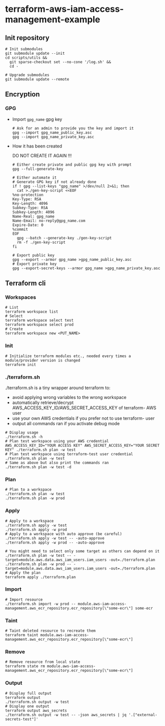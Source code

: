 # terraform-aws-iam-access-management-example

## Init repository

```shell
# Init submodules
git submodule update --init
cd scripts/utils &&
  git sparse-checkout set --no-cone '/log.sh' &&
  cd -

# Upgrade submodules
git submodule update --remote
```

## Encryption

### GPG

- Import `gpg_name` gpg key

  ```shell
  # Ask for an admin to provide you the key and import it
  gpg --import gpg_name_public_key.asc
  gpg --import gpg_name_private_key.asc
  ```

- How it has been created

  DO NOT CREATE IT AGAIN !!!

  ```shell
  # Either create private and public gpg key with prompt
  gpg --full-generate-key

  # Either automate it
  # Generate GPG key if not already done
  if ! gpg --list-keys "gpg_name" >/dev/null 2>&1; then
    cat >./gen-key-script <<EOF
  %no-protection
  Key-Type: RSA
  Key-Length: 4096
  Subkey-Type: RSA
  Subkey-Length: 4096
  Name-Real: gpg_name
  Name-Email: no-reply@gpg_name.com
  Expire-Date: 0
  %commit
  EOF
    gpg --batch --generate-key ./gen-key-script
    rm -f ./gen-key-script
  fi

  # Export public key
  gpg --export --armor gpg_name >gpg_name_public_key.asc
  # Export private key
  gpg --export-secret-keys --armor gpg_name >gpg_name_private_key.asc
  ```

## Terraform cli

### Workspaces

```shell
# List
terraform workspace list
# Select
terraform workspace select test
terraform workspace select prod
# Create
terraform workspace new <PUT_NAME>
```

### Init

```shell
# Initialize terraform modules etc., needed every times a module/provider version is changed
terraform init
```

### ./terraform.sh

./terraform.sh is a tiny wrapper around terraform to:

- avoid applying wrong variables to the wrong workspace
- automatically retrieve/decrypt AWS_ACCESS_KEY_ID/AWS_SECRET_ACCESS_KEY of terraform-<workspace> AWS user
- use your own AWS credentials if you prefer not to use terraform-<workspace> user
- output all commands ran if you activate debug mode

```shell
# Display usage
./terraform.sh -h
# Plan test workspace using your AWS credential
AWS_ACCESS_KEY_ID="YOUR ACCESS KEY" AWS_SECRET_ACCESS_KEY="YOUR SECRET KEY" ./terraform.sh plan -w test
# Plan test workspace using terraform-test user credential
./terraform.sh plan -w test
# Same as above but also print the commands ran
./terraform.sh plan -w test -d
```

### Plan

```shell
# Plan to a workspace
./terraform.sh plan -w test
./terraform.sh plan -w prod
```

### Apply

```shell
# Apply to a workspace
./terraform.sh apply -w test
./terraform.sh apply -w prod
# Apply to a workspace with auto approve (be careful)
./terraform.sh apply -w test -- -auto-approve
./terraform.sh apply -w prod -- -auto-approve

# You might need to select only some target as others can depend on it
./terraform.sh plan -w test -- -target=module.aws.data.aws_iam_users.iam_users -out=./terraform.plan
./terraform.sh plan -w prod -- -target=module.aws.data.aws_iam_users.iam_users -out=./terraform.plan
# Apply the plan
terraform apply ./terraform.plan
```

### Import

```shell
# Import resource
./terraform.sh import -w prod -- module.aws-iam-access-management.aws_ecr_repository.ecr_repository[\"some-ecr\"] some-ecr
```

### Taint

```shell
# Taint deleted resource to recreate them
terraform taint module.aws-iam-access-management.aws_ecr_repository.ecr_repository[\"some-ecr\"]
```

### Remove

```shell
# Remove resource from local state
terraform state rm module.aws-iam-access-management.aws_ecr_repository.ecr_repository[\"some-ecr\"]
```

### Output

```shell
# Display full output
terraform output
./terraform.sh output -w test
# Display one output
terraform output aws_secrets
./terraform.sh output -w test -- -json aws_secrets | jq '.["external-secrets-test"]'
```
